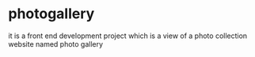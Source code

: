 # photogallery
it is a front end development project which is a view of a photo collection website named photo gallery 
